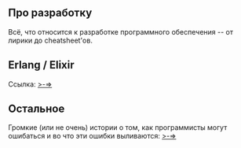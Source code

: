 ## Про разработку

Всё, что относится к разработке программного обеспечения -- от лирики до cheatsheet'ов.

## Erlang / Elixir

Ссылка: [>-=>](erlixir.md)

## Остальное

Громкие (или не очень) истории о том, как программисты могут ошибаться и во что эти ошибки выливаются: [>-=>](fails.md)
